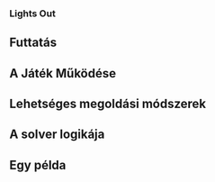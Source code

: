 ### Lights Out

## Futtatás

## A Játék Működése

## Lehetséges megoldási módszerek

## A solver logikája

## Egy példa
 
